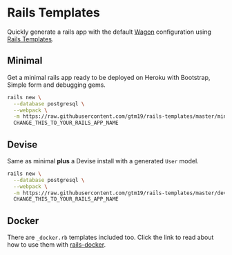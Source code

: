 # Rails Templates

Quickly generate a rails app with the default [Wagon](https://www.lewagon.com) configuration
using [Rails Templates](http://guides.rubyonrails.org/rails_application_templates.html).


## Minimal

Get a minimal rails app ready to be deployed on Heroku with Bootstrap, Simple form and debugging gems.

```bash
rails new \
  --database postgresql \
  --webpack \
  -m https://raw.githubusercontent.com/gtm19/rails-templates/master/minimal.rb \
  CHANGE_THIS_TO_YOUR_RAILS_APP_NAME
```

## Devise

Same as minimal **plus** a Devise install with a generated `User` model.

```bash
rails new \
  --database postgresql \
  --webpack \
  -m https://raw.githubusercontent.com/gtm19/rails-templates/master/devise.rb \
  CHANGE_THIS_TO_YOUR_RAILS_APP_NAME
```

## Docker

There are `_docker.rb` templates included too. Click the link to read about how to use them with [rails-docker](https://github.com/gtm19/rails-docker).
